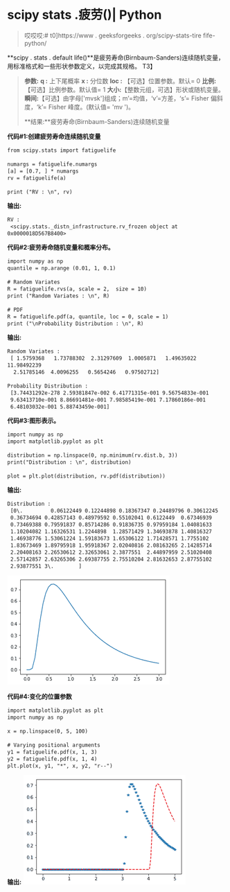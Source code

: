 # scipy stats .疲劳()| Python

> 哎哎哎:# t0]https://www . geeksforgeeks . org/scipy-stats-tire fife-python/

**scipy . stats . default life()**是疲劳寿命(Birnbaum-Sanders)连续随机变量，用标准格式和一些形状参数定义，以完成其规格。
T3】

> **参数:**
> **q :** 上下尾概率
> **x :** 分位数
> **loc :** 【可选】位置参数。默认= 0
> **比例:**【可选】比例参数。默认值= 1
> **大小:**【整数元组，可选】形状或随机变量。
> **瞬间:**【可选】由字母['mvsk']组成；m’=均值，‘v’=方差，‘s’= Fisher 偏斜度，‘k’= Fisher 峰度。(默认值= 'mv ')。
> 
> **结果:**疲劳寿命(Birnbaum-Sanders)连续随机变量

**代码#1:创建疲劳寿命连续随机变量**

```
from scipy.stats import fatiguelife

numargs = fatiguelife.numargs
[a] = [0.7, ] * numargs
rv = fatiguelife(a)

print ("RV : \n", rv) 
```

**输出:**

```
RV : 
 <scipy.stats._distn_infrastructure.rv_frozen object at 0x0000018D567B8400>

```

**代码#2:疲劳寿命随机变量和概率分布。**

```
import numpy as np
quantile = np.arange (0.01, 1, 0.1)

# Random Variates
R = fatiguelife.rvs(a, scale = 2,  size = 10)
print ("Random Variates : \n", R)

# PDF
R = fatiguelife.pdf(a, quantile, loc = 0, scale = 1)
print ("\nProbability Distribution : \n", R)
```

**输出:**

```
Random Variates : 
 [ 1.5759368   1.73788302  2.31297609  1.0005871   1.49635022 11.98492239
  2.51785146  4.0096255   0.5654246   0.97502712]

Probability Distribution : 
 [3.74431292e-278 2.59381847e-002 6.41771315e-001 9.56754833e-001
 9.63413710e-001 8.86691481e-001 7.98585419e-001 7.17860186e-001
 6.48103032e-001 5.88743459e-001]

```

**代码#3:图形表示。**

```
import numpy as np
import matplotlib.pyplot as plt

distribution = np.linspace(0, np.minimum(rv.dist.b, 3))
print("Distribution : \n", distribution)

plot = plt.plot(distribution, rv.pdf(distribution))
```

**输出:**

```
Distribution : 
 [0\.         0.06122449 0.12244898 0.18367347 0.24489796 0.30612245
 0.36734694 0.42857143 0.48979592 0.55102041 0.6122449  0.67346939
 0.73469388 0.79591837 0.85714286 0.91836735 0.97959184 1.04081633
 1.10204082 1.16326531 1.2244898  1.28571429 1.34693878 1.40816327
 1.46938776 1.53061224 1.59183673 1.65306122 1.71428571 1.7755102
 1.83673469 1.89795918 1.95918367 2.02040816 2.08163265 2.14285714
 2.20408163 2.26530612 2.32653061 2.3877551  2.44897959 2.51020408
 2.57142857 2.63265306 2.69387755 2.75510204 2.81632653 2.87755102
 2.93877551 3\.        ]
```

![](img/1732fad6857382ae6d406b94b8975807.png)

**代码#4:变化的位置参数**

```
import matplotlib.pyplot as plt
import numpy as np

x = np.linspace(0, 5, 100)

# Varying positional arguments
y1 = fatiguelife.pdf(x, 1, 3)
y2 = fatiguelife.pdf(x, 1, 4)
plt.plot(x, y1, "*", x, y2, "r--")
```

**输出:**
![](img/6feccf43d4ef59043925f1f1591a4d2a.png)